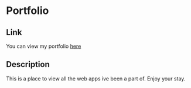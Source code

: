 # Portfolio

## Link
You can view my portfolio [here](https://masonhester.github.io/static-portfolio/App/html/portfolio.html "Portfolio")

## Description
This is a place to view all the web apps ive been a part of. Enjoy your stay.